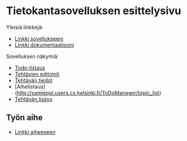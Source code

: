 # Tietokantasovelluksen esittelysivu

Yleisiä linkkejä:

* [Linkki sovellukseeni](http://samleppi.users.cs.helsinki.fi/ToDoManager/)
* [Linkki dokumentaatiooni](https://github.com/Samuel0c/Tsoha-Bootstrap/blob/master/doc/dokumentaatio.pdf)

Sovelluksen näkymiä:

* [Todo-listaus](http://samleppi.users.cs.helsinki.fi/ToDoManager/todo_list)
* [Tehtävien editointi](http://samleppi.users.cs.helsinki.fi/ToDoManager/edit_task)
* [Tehtävän tiedot](http://samleppi.users.cs.helsinki.fi/ToDoManager/show_task)
* [Aihelistaus] (http://samleppi.users.cs.helsinki.fi/ToDoManager/topic_list)
* [Tehtävän lisäys](http://samleppi.users.cs.helsinki.fi/ToDoManager/add_task)

## Työn aihe

* [Linkki aiheeseen](http://advancedkittenry.github.io/suunnittelu_ja_tyoymparisto/aiheet/Muistilista.html) 
